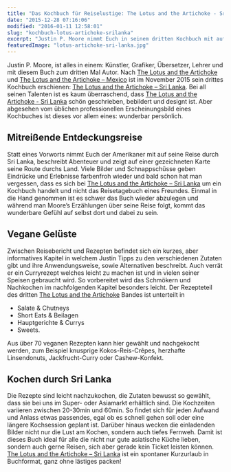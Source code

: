 ```yaml
---
title: "Das Kochbuch für Reiselustige: The Lotus and the Artichoke - Sri Lanka"
date: "2015-12-28 07:16:06"
modified: "2016-01-11 12:58:01"
slug: "kochbuch-lotus-artichoke-srilanka"
excerpt: "Justin P. Moore nimmt Euch in seinem dritten Kochbuch mit auf eine kulinarische Entdeckungsreise durch den Inselstaat. Mit über 70 Rezepten zum Schmökern und Nachkochen. "
featuredImage: "lotus-artichoke-sri-lanka.jpg"
---
```


Justin P. Moore, ist alles in einem: Künstler, Grafiker, Übersetzer, Lehrer und mit diesem Buch zum dritten Mal Autor. Nach [The Lotus and the Artichoke](http://www.lotusartichoke.com/de/vegan-cookbook/) und [The Lotus and the Artichoke – Mexico](http://www.lotusartichoke.com/de/mexico-cookbook/) ist im November 2015 sein drittes Kochbuch erschienen: [The Lotus and the Artichoke – Sri Lanka](http://www.lotusartichoke.com/de/sri-lanka-vegan-cookbook-on-kickstarter/). Bei all seinen Talenten ist es kaum überraschend, dass [The Lotus and the Artichoke - Sri Lanka](http://www.lotusartichoke.com/de/sri-lanka-vegan-cookbook-on-kickstarter/) schön geschrieben, bebildert und designt ist. Aber abgesehen vom üblichen professionellen Erscheinungsbild eines Kochbuches ist dieses vor allem eines: wunderbar persönlich.

## Mitreißende Entdeckungsreise

Statt eines Vorworts nimmt Euch der Amerikaner mit auf seine Reise durch Sri Lanka, beschreibt Abenteuer und zeigt auf einer gezeichneten Karte seine Route durchs Land. Viele Bilder und Schnappschüsse geben Eindrücke und Erlebnisse farbenfroh wieder und bald schon hat man vergessen, dass es sich bei [The Lotus and the Artichoke – Sri Lanka](http://www.lotusartichoke.com/de/sri-lanka-vegan-cookbook-on-kickstarter/) um ein Kochbuch handelt und nicht das Reisetagebuch eines Freundes. Einmal in die Hand genommen ist es schwer das Buch wieder abzulegen und während man Moore’s Erzählungen über seine Reise folgt, kommt das wunderbare Gefühl auf selbst dort und dabei zu sein.

## Vegane Gelüste

Zwischen Reisebericht und Rezepten befindet sich ein kurzes, aber informatives Kapitel in welchem Justin Tipps zu den verschiedenen Zutaten gibt und ihre Anwendungsweise, sowie Alternativen beschreibt. Auch verrät er ein Curryrezept welches leicht zu machen ist und in vielen seiner Speisen gebraucht wird. So vorbereitet wird das Schmökern und Nachkochen im nachfolgenden Kapitel besonders leicht. Der Rezepteteil des dritten [The Lotus and the Artichoke](http://www.lotusartichoke.com/) Bandes ist unterteilt in

*   Salate & Chutneys
*   Short Eats & Beilagen
*   Hauptgerichte & Currys
*   Sweets.

Aus über 70 veganen Rezepten kann hier gewählt und nachgekocht werden, zum Beispiel knusprige Kokos-Reis-Crêpes, herzhafte Linsendonuts, Jackfrucht-Curry oder Cashew-Konfekt.

## Kochen durch Sri Lanka

Die Rezepte sind leicht nachzukochen, die Zutaten bewusst so gewählt, dass sie bei uns im Super- oder Asiamarkt erhältlich sind. Die Kochzeiten variieren zwischen 20-30min und 60min. So findet sich für jeden Aufwand und Anlass etwas passendes, egal ob es schnell gehen soll oder eine längere Kochsession geplant ist. Darüber hinaus wecken die einladenden Bilder nicht nur die Lust am Kochen, sondern auch tiefes Fernweh. Damit ist dieses Buch ideal für alle die nicht nur gute asiatische Küche lieben, sondern auch gerne Reisen, sich aber gerade kein Ticket leisten können. [The Lotus and the Artichoke – Sri Lanka](http://www.lotusartichoke.com/de/sri-lanka-vegan-cookbook-on-kickstarter/) ist ein spontaner Kurzurlaub in Buchformat, ganz ohne lästiges packen!